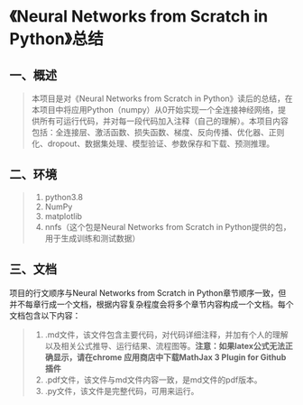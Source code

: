 # 《Neural Networks from Scratch in Python》总结

## 一、概述

>本项目是对《Neural Networks from Scratch in Python》读后的总结，在本项目中将应用Python（numpy）从0开始实现一个全连接神经网络，提供所有可运行代码，并对每一段代码加入注释（自己的理解）。本项目内容包括：全连接层、激活函数、损失函数、梯度、反向传播、优化器、正则化、dropout、数据集处理、模型验证、参数保存和下载、预测推理。

## 二、环境

>1. python3.8
>2. NumPy
>3. matplotlib
>4. nnfs（这个包是Neural Networks from Scratch in Python提供的包，用于生成训练和测试数据）

## 三、文档

项目的行文顺序与Neural Networks from Scratch in Python章节顺序一致，但并不每章行成一个文档，根据内容复杂程度会将多个章节内容构成一个文档。每个文档包含以下内容：

>1. .md文件，该文件包含主要代码，对代码详细注释，并加有个人的理解以及相关公式推导、运行结果、流程图等。**注意：如果latex公式无法正确显示，请在chrome 应用商店中下载MathJax 3 Plugin for Github插件**
>2. .pdf文件，该文件与md文件内容一致，是md文件的pdf版本。
>3. .py文件，该文件是完整代码，可用来运行。
